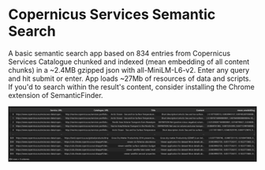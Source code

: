 # Copernicus Services Semantic Search

A basic semantic search app based on 834 entries from Copernicus Services Catalogue chunked and indexed (mean embedding of all content chunks) in a ~2.4MB gzipped json with all-MiniLM-L6-v2. Enter any query and hit submit or enter. App loads ~27Mb of resources of data and scripts. If you'd to search within the result's content, consider installing the Chrome extension of SemanticFinder.

![](copernicus-services-df.png)
